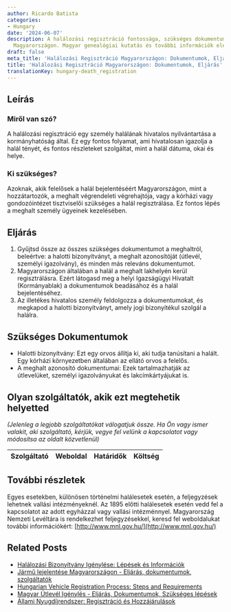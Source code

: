 ```yaml
---
author: Ricardo Batista
categories:
- Hungary
date: '2024-06-07'
description: A halálozási regisztráció fontossága, szükséges dokumentumok, eljárás
  Magyarországon. Magyar genealógiai kutatás és további információk elérhetők.
draft: false
meta_title: 'Halálozási Regisztráció Magyarországon: Dokumentumok, Eljárás'
title: 'Halálozási Regisztráció Magyarországon: Dokumentumok, Eljárás'
translationKey: hungary-death_registration
---
```



## Leírás
### Miről van szó?
A halálozási regisztráció egy személy halálának hivatalos nyilvántartása a kormányhatóság által. Ez egy fontos folyamat, ami hivatalosan igazolja a halál tényét, és fontos részleteket szolgáltat, mint a halál dátuma, okai és helye.

### Ki szükséges?
Azoknak, akik felelősek a halál bejelentéséért Magyarországon, mint a hozzátartozók, a meghalt végrendeleti végrehajtója, vagy a kórházi vagy gondozóintézet tisztviselői szükséges a halál regisztrálása. Ez fontos lépés a meghalt személy ügyeinek kezelésében.

## Eljárás
1. Gyűjtsd össze az összes szükséges dokumentumot a meghaltról, beleértve: a halotti bizonyítványt, a meghalt azonosítóját (útlevél, személyi igazolvány), és minden más releváns dokumentumot.
2. Magyarországon általában a halál a meghalt lakhelyén kerül regisztrálásra. Ezért látogasd meg a helyi Igazságügyi Hivatalt (Kormányablak) a dokumentumok beadásához és a halál bejelentéséhez.
3. Az illetékes hivatalos személy feldolgozza a dokumentumokat, és megkapod a halotti bizonyítványt, amely jogi bizonyítékul szolgál a halálra.

## Szükséges Dokumentumok
- Halotti bizonyítvány: Ezt egy orvos állítja ki, aki tudja tanúsítani a halált. Egy kórházi környezetben általában az ellátó orvos a felelős.
- A meghalt azonosító dokumentumai: Ezek tartalmazhatják az útlevelüket, személyi igazolványukat és lakcímkártyájukat is.

## Olyan szolgáltatók, akik ezt megtehetik helyetted

_(Jelenleg a legjobb szolgáltatókat válogatjuk össze. Ha Ön vagy ismer valakit, aki szolgáltató, kérjük, vegye fel velünk a kapcsolatot vagy módosítsa az oldalt közvetlenül)_

| Szolgáltató     |     Weboldal    |     Határidők    |       Költség     |
| --------------- | --------------- |  :-------------: | :-------------: |

## További részletek
Egyes esetekben, különösen történelmi halálesetek esetén, a feljegyzések lehetnek vallási intézményeknél. Az 1895 előtti halálesetek esetén vedd fel a kapcsolatot az adott egyházzal vagy vallási intézménnyel. Magyarország Nemzeti Levéltára is rendelkezhet feljegyzésekkel, keresd fel weboldalukat további információkért: [http://www.mnl.gov.hu/](http://www.mnl.gov.hu/)


## Related Posts

- [Halálozási Bizonyítvány Igénylése: Lépések és Információk](https://tramitit.com/hu/guides/hungary/anyakonyvi_kivonatok_kerese/)
- [Jármű lejelentése Magyarországon - Eljárás, dokumentumok, szolgáltatók](https://tramitit.com/hu/guides/hungary/gepjarmu_forgalombol_valo_kivonasa/)
- [Hungarian Vehicle Registration Process: Steps and Requirements](https://tramitit.com/hu/guides/hungary/gepjarmu_forgalomba_helyezese/)
- [Magyar Útlevél Igénylés - Eljárás, Dokumentumok, Szükséges lépések](https://tramitit.com/hu/guides/hungary/utlevel_igenylese/)
- [Állami Nyugdíjrendszer: Regisztráció és Hozzájárulások](https://tramitit.com/hu/guides/hungary/belepes_az_allami_nyugdijrendszerbe/)